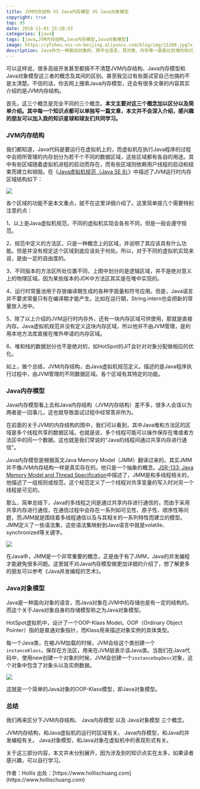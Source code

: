 ```yaml
---
title: JVM内存结构 VS Java内存模型 VS Java对象模型
copyright: true
top: 95
date: 2018-11-01 15:28:53
categories: [java]
tags: [java,JVM内存结构,Java内存模型,Java对象模型]
image: https://yfzhou.oss-cn-beijing.aliyuncs.com/blog/img/11208.jpg?x-oss-process=style/ys30
description: Java作为一种面向对象的，跨平台语言，其对象、内存等一直是比较难的知识点。而且很多概念的名称看起来又那么相似，很多人会傻傻分不清楚。比如本文我们要讨论的JVM内存结构、Java内存模型和Java对象模型，这就是三个截然不同的概念，但是很多人容易弄混。
---
```


<span></span>

<!--more-->


可以这样说，很多高级开发甚至都搞不不清楚JVM内存结构、Java内存模型和Java对象模型这三者的概念及其间的区别。甚至我见过有些面试官自己也搞的不是太清楚。不信的话，你去网上搜索Java内存模型，还会有很多文章的内容其实介绍的是JVM内存结构。

首先，这三个概念是完全不同的三个概念。**本文主要对这三个概念加以区分以及简单介绍。其中每一个知识点都可以单独写一篇文章，本文并不会深入介绍，感兴趣的朋友可以加入我的知识星球和球友们共同学习。**

### JVM内存结构

我们都知道，Java代码是要运行在虚拟机上的，而虚拟机在执行Java程序的过程中会把所管理的内存划分为若干个不同的数据区域，这些区域都有各自的用途。其中有些区域随着虚拟机进程的启动而存在，而有些区域则依赖用户线程的启动和结束而建立和销毁。在《[Java虚拟机规范（Java SE 8）](https://docs.oracle.com/javase/specs/jvms/se8/html/jvms-2.html#jvms-2.5.4)》中描述了JVM运行时内存区域结构如下：

![](https://yfzhou.oss-cn-beijing.aliyuncs.com/blog/img/QQ20180624-150918.png)

各个区域的功能不是本文重点，就不在这里详细介绍了。这里简单提几个需要特别注意的点：

1、以上是Java虚拟机规范，不同的虚拟机实现会各有不同，但是一般会遵守规范。

2、规范中定义的方法区，只是一种概念上的区域，并说明了其应该具有什么功能。但是并没有规定这个区域到底应该处于何处。所以，对于不同的虚拟机实现来说，是由一定的自由度的。

3、不同版本的方法区所处位置不同，上图中划分的是逻辑区域，并不是绝对意义上的物理区域。因为某些版本的JDK中方法区其实是在堆中实现的。

4、运行时常量池用于存放编译期生成的各种字面量和符号应用。但是，Java语言并不要求常量只有在编译期才能产生。比如在运行期，String.intern也会把新的常量放入池中。

5、除了以上介绍的JVM运行时内存外，还有一块内存区域可供使用，那就是直接内存。Java虚拟机规范并没有定义这块内存区域，所以他并不由JVM管理，是利用本地方法库直接在堆外申请的内存区域。

6、堆和栈的数据划分也不是绝对的，如HotSpot的JIT会针对对象分配做相应的优化。

如上，做个总结，JVM内存结构，由Java虚拟机规范定义。描述的是Java程序执行过程中，由JVM管理的不同数据区域。各个区域有其特定的功能。

### Java内存模型

Java内存模型看上去和Java内存结构（JVM内存结构）差不多，很多人会误以为两者是一回事儿，这也就导致面试过程中经常答非所为。

在前面的关于JVM的内存结构的图中，我们可以看到，其中Java堆和方法区的区域是多个线程共享的数据区域。也就是说，多个线程可能可以操作保存在堆或者方法区中的同一个数据。这也就是我们常说的“Java的线程间通过共享内存进行通信”。

Java内存模型是根据英文Java Memory Model（JMM）翻译过来的。其实JMM并不像JVM内存结构一样是真实存在的。他只是一个抽象的概念。[JSR-133: Java Memory Model and Thread Specification](http://www.cs.umd.edu/~pugh/java/memoryModel/jsr133.pdf)中描述了，JMM是和多线程相关的，他描述了一组规则或规范，这个规范定义了一个线程对共享变量的写入时对另一个线程是可见的。

那么，简单总结下，Java的多线程之间是通过共享内存进行通信的，而由于采用共享内存进行通信，在通信过程中会存在一系列如可见性、原子性、顺序性等问题，而JMM就是围绕着多线程通信以及与其相关的一系列特性而建立的模型。JMM定义了一些语法集，这些语法集映射到Java语言中就是volatile、synchronized等关键字。

![](https://yfzhou.oss-cn-beijing.aliyuncs.com/blog/img/11.png)

在Java中，JMM是一个非常重要的概念，正是由于有了JMM，Java的并发编程才能避免很多问题。这里就不对Java内存模型做更加详细的介绍了，想了解更多的朋友可以参考《Java并发编程的艺术》。

### Java对象模型

Java是一种面向对象的语言，而Java对象在JVM中的存储也是有一定的结构的。而这个关于Java对象自身的存储模型称之为Java对象模型。

HotSpot虚拟机中，设计了一个OOP-Klass Model。OOP（Ordinary Object Pointer）指的是普通对象指针，而Klass用来描述对象实例的具体类型。

每一个Java类，在被JVM加载的时候，JVM会给这个类创建一个`instanceKlass`，保存在方法区，用来在JVM层表示该Java类。当我们在Java代码中，使用new创建一个对象的时候，JVM会创建一个`instanceOopDesc`对象，这个对象中包含了对象头以及实例数据。

![](https://yfzhou.oss-cn-beijing.aliyuncs.com/blog/img/20170615230126453.jpg?x-oss-process=style/ys30)

这就是一个简单的Java对象的OOP-Klass模型，即Java对象模型。

### 总结

我们再来区分下JVM内存结构、 Java内存模型 以及 Java对象模型 三个概念。

JVM内存结构，和Java虚拟机的运行时区域有关。 Java内存模型，和Java的并发编程有关。 Java对象模型，和Java对象在虚拟机中的表现形式有关。

关于这三部分内容，本文并未分别展开，因为涉及到的知识点实在太多，如果读者感兴趣，可以自行学习。



<div class="note info"><p>作者：Hollis
出处：[https://www.hollischuang.com](https://www.hollischuang.com)</p></div>